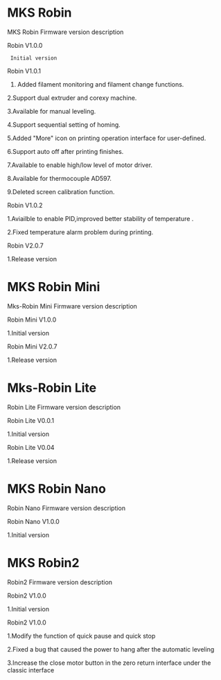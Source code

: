 # MKS Robin
MKS Robin Firmware version description


Robin V1.0.0

     Initial version


Robin V1.0.1

1. Added filament monitoring and filament change functions.

2.Support dual extruder and corexy machine.

3.Available for manual leveling.

4.Support sequential setting of homing.

5.Added "More" icon on printing operation interface for user-defined.

6.Support auto off after printing finishes.

7.Available to enable high/low level of motor driver.

8.Available for thermocouple AD597.

9.Deleted screen calibration function.
	

Robin V1.0.2

1.Aviailble to enable PID,improved better stability of temperature .

2.Fixed temperature alarm problem during printing.

Robin V2.0.7

1.Release version

# MKS Robin Mini

Mks-Robin Mini Firmware version description

Robin Mini V1.0.0

1.Initial version

Robin Mini V2.0.7

1.Release version

# Mks-Robin Lite
Robin Lite Firmware version description

Robin Lite V0.0.1

1.Initial version
     
Robin Lite V0.04

1.Release version

# MKS Robin Nano

Robin Nano Firmware version description

Robin Nano V1.0.0

1.Initial version

# MKS Robin2

Robin2 Firmware version description

Robin2 V1.0.0

1.Initial version

Robin2 V1.0.0

1.Modify the function of quick pause and quick stop

2.Fixed a bug that caused the power to hang after the automatic leveling

3.Increase the close motor button in the zero return interface under the classic interface

 
  
  
